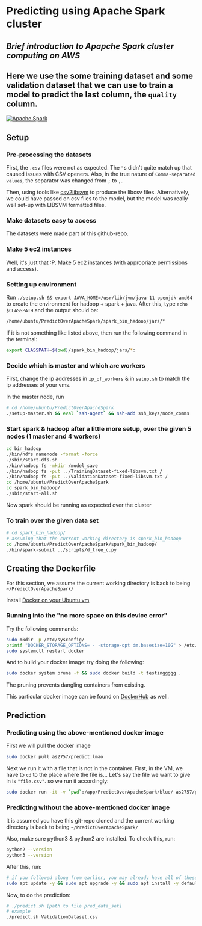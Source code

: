 # Predicting using Apache Spark cluster
## _Brief introduction to Apapche Spark cluster computing on AWS_
## Here we use the some training dataset and some validation dataset that we can use to train a model to predict the last column, the `quality` column.

[![Apache Spark](https://spark.apache.org/images/spark-logo-trademark.png)](https://spark.apache.org/)

## Setup

### Pre-processing the datasets

First, the `.csv` files were not as expected. The `"`s didn't quite match up that caused issues with CSV openers. Also, in the true nature of `Comma-separated values`, the separator was changed from `;` to `,`.

Then, using tools like [csv2libsvm](https://github.com/zygmuntz/phraug/blob/master/csv2libsvm.py) to produce the libcsv files. Alternatively, we could have passed on csv files to the model, but the model was really well set-up with LIBSVM formatted files.

### Make datasets easy to access

The datasets were made part of this github-repo.

### Make 5 ec2 instances

Well, it's just that :P. Make 5 ec2 instances (with appropriate permissions and access).

### Setting up environment

Run ```./setup.sh && export JAVA_HOME=/usr/lib/jvm/java-11-openjdk-amd64``` to create the environment for hadoop + spark + java. After this, type ```echo $CLASSPATH``` and the output should be:
```bash
/home/ubuntu/PredictOverApacheSpark/spark_bin_hadoop/jars/*
```
If it is not something like listed above, then run the following command in the terminal:
```bash
export CLASSPATH=$(pwd)/spark_bin_hadoop/jars/*:
```

<!-- After that, the master needs to run the following code in the terminal:
```bash
eval `ssh-agent` && ssh-add ssh_keys/node_comms
``` -->

### Decide which is master and which are workers

First, change the ip addresses in `ip_of_workers` & in `setup.sh` to match the ip addresses of your vms.

In the master node, run
```bash
# cd /home/ubuntu/PredictOverApacheSpark
./setup-master.sh && eval `ssh-agent` && ssh-add ssh_keys/node_comms
```

### Start spark & hadoop after a little more setup, over the given 5 nodes (1 master and 4 workers)

```bash
cd bin_hadoop
./bin/hdfs namenode -format -force
./sbin/start-dfs.sh
./bin/hadoop fs -mkdir /model_save
./bin/hadoop fs -put ../TrainingDataset-fixed-libsvm.txt /
./bin/hadoop fs -put ../ValidationDataset-fixed-libsvm.txt /
cd /home/ubuntu/PredictOverApacheSpark
cd spark_bin_hadoop/
./sbin/start-all.sh
```

Now spark should be running as expected over the cluster

### To train over the given data set

```bash
# cd spark_bin_hadoop/ 
# assuming that the current working directory is spark_bin_hadoop
cd /home/ubuntu/PredictOverApacheSpark/spark_bin_hadoop/
./bin/spark-submit ../scripts/d_tree_c.py
```

## Creating the Dockerfile

For this section, we assume the current working directory is back to being `~/PredictOverApacheSpark/`

Install [Docker on your Ubuntu vm](https://docs.docker.com/engine/install/debian/)

### Running into the "no more space on this device error"

Try the following commands:
```bash
sudo mkdir -p /etc/sysconfig/
printf "DOCKER_STORAGE_OPTIONS= - -storage-opt dm.basesize=10G" > /etc/sysconfig/docker-storage-setup
sudo systemctl restart docker
```

And to build your docker image: try doing the following:
```bash
sudo docker system prune -f && sudo docker build -t testinggggg .
```
The pruning prevents dangling containers from existing.

This particular docker image can be found on [DockerHub](https://hub.docker.com/r/as2757/predict) as well.

## Prediction

### Predicting using the above-mentioned docker image

First we will pull the docker image

```bash
sudo docker pull as2757/predict:lmao
```

Next we run it with a file that is not in the container. First, in the VM, we have to `cd` to the place where the file is... Let's say the file we want to give in is `"file.csv"`. so we run it accordingly:

```bash
sudo docker run -it -v `pwd`:/app/PredictOverApacheSpark/blue/ as2757/predict:lmao ./predict.sh blue/file.csv
```

### Predicting without the above-mentioned docker image

It is assumed you have this git-repo cloned and the current working directory is back to being `~/PredictOverApacheSpark/`

Also, make sure python3 & python2 are installed. To check this, run:
```bash
python2 --version
python3 --version
```

After this, run:
```bash
# if you followed along from earlier, you may already have all of these installed
sudo apt update -y && sudo apt upgrade -y && sudo apt install -y default-jre default-jdk unzip python3-pip && pip3 install pyspark numpy
```

Now, to do the prediction:
```bash
# ./predict.sh [path to file pred_data_set]
# example
./predict.sh ValidationDataset.csv
```
